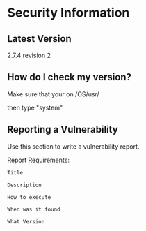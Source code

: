 # Security Information 

## Latest Version

2.7.4 revision 2

## How do I check my version?

Make sure that your on /OS/usr/

then type "system" 

## Reporting a Vulnerability

Use this section to write a vulnerability report.

Report Requirements:
  
    Title 
  
    Description
  
    How to execute
  
    When was it found 
  
    What Version 
